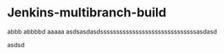 # Jenkins-multibranch-build

abbb
abbbbd
aaaaa
asdsasdasdssssssssssssssssssssssssssssssasdasd

asdsd

